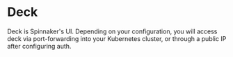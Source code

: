 # Deck

Deck is Spinnaker's UI. Depending on your configuration, you will access deck
via port-forwarding into your Kubernetes cluster, or through a public IP after
configuring auth.
